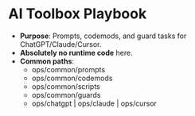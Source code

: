# AI Toolbox Playbook

- **Purpose**: Prompts, codemods, and guard tasks for ChatGPT/Claude/Cursor.
- **Absolutely no runtime code** here.
- **Common paths**:
  - ops/common/prompts
  - ops/common/codemods
  - ops/common/scripts
  - ops/common/guards
  - ops/chatgpt | ops/claude | ops/cursor


